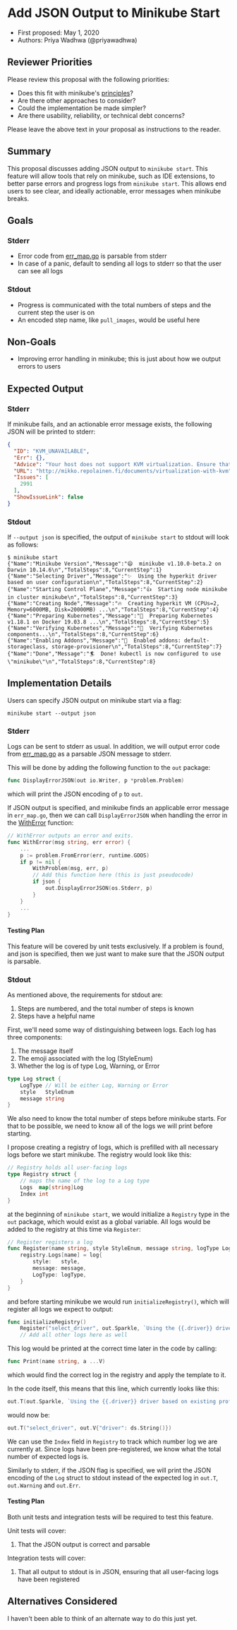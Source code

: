 # Add JSON Output to Minikube Start

* First proposed: May 1, 2020
* Authors: Priya Wadhwa (@priyawadhwa)

## Reviewer Priorities

Please review this proposal with the following priorities:

*   Does this fit with minikube's [principles](https://minikube.sigs.k8s.io/docs/concepts/principles/)?
*   Are there other approaches to consider?
*   Could the implementation be made simpler?
*   Are there usability, reliability, or technical debt concerns?

Please leave the above text in your proposal as instructions to the reader.

## Summary

This proposal discusses adding JSON output to `minikube start`. 
This feature will allow tools that rely on minikube, such as IDE extensions, to better parse errors and progress logs from `minikube start`.
This allows end users to see clear, and ideally actionable, error messages when minikube breaks.



## Goals

### Stderr
*   Error code from [err_map.go](https://github.com/kubernetes/minikube/blob/master/pkg/minikube/problem/err_map.go) is parsable from stderr
*   In case of a panic, default to sending all logs to stderr so that the user can see all logs

### Stdout
*   Progress is communicated with the total numbers of steps and the current step the user is on
*   An encoded step name, like `pull_images`, would be useful here


## Non-Goals

*   Improving error handling in minikube; this is just about how we output errors to users

## Expected Output

### Stderr

If minikube fails, and an actionable error message exists, the following JSON will be printed to stderr:

```json
{
  "ID": "KVM_UNAVAILABLE",
  "Err": {},
  "Advice": "Your host does not support KVM virtualization. Ensure that qemu-kvm is installed, and run 'virt-host-validate' to debug the problem",
  "URL": "http://mikko.repolainen.fi/documents/virtualization-with-kvm",
  "Issues": [
    2991
  ],
  "ShowIssueLink": false
}
```

### Stdout
If `--output json` is specified, the output of `minikube start` to stdout will look as follows:

```
$ minikube start
{"Name":"Minikube Version","Message":"😄  minikube v1.10.0-beta.2 on Darwin 10.14.6\n","TotalSteps":8,"CurrentStep":1}
{"Name":"Selecting Driver","Message":"✨  Using the hyperkit driver based on user configuration\n","TotalSteps":8,"CurrentStep":2}
{"Name":"Starting Control Plane","Message":"👍  Starting node minikube in cluster minikube\n","TotalSteps":8,"CurrentStep":3}
{"Name":"Creating Node","Message":"🔥  Creating hyperkit VM (CPUs=2, Memory=6000MB, Disk=20000MB) ...\n","TotalSteps":8,"CurrentStep":4}
{"Name":"Preparing Kubernetes","Message":"🐳  Preparing Kubernetes v1.18.1 on Docker 19.03.8 ...\n","TotalSteps":8,"CurrentStep":5}
{"Name":"Verifying Kubernetes","Message":"🔎  Verifying Kubernetes components...\n","TotalSteps":8,"CurrentStep":6}
{"Name":"Enabling Addons","Message":"🌟  Enabled addons: default-storageclass, storage-provisioner\n","TotalSteps":8,"CurrentStep":7}
{"Name":"Done","Message":"🏄  Done! kubectl is now configured to use \"minikube\"\n","TotalSteps":8,"CurrentStep":8}
```



## Implementation Details
Users can specify JSON output on minikube start via a flag:

```
minikube start --output json
```

### Stderr
Logs can be sent to stderr as usual.
In addition, we will output error code from [err_map.go](https://github.com/kubernetes/minikube/blob/master/pkg/minikube/problem/err_map.go) as a parsable JSON message to stderr.

This will be done by adding the following function to the `out` package:

```go
func DisplayErrorJSON(out io.Writer, p *problem.Problem)
```

which will print the JSON encoding of `p` to `out`.

If JSON output is specified, and minikube finds an applicable error message in `err_map.go`, then we can call `DisplayErrorJSON` when handling the error in the [WithError](https://github.com/kubernetes/minikube/blob/master/pkg/minikube/exit/exit.go#L57) function:

```go
// WithError outputs an error and exits.
func WithError(msg string, err error) {
	...
	p := problem.FromError(err, runtime.GOOS)
	if p != nil {
        WithProblem(msg, err, p)
        // Add this function here (this is just pseudocode)
        if json {
            out.DisplayErrorJSON(os.Stderr, p)
        }
	}
    ...
}
```

#### Testing Plan
This feature will be covered by unit tests exclusively.
If a problem is found, and json is specified, then we just want to make sure that the JSON output is parsable.

### Stdout
As mentioned above, the requirements for stdout are:
1. Steps are numbered, and the total number of steps is known
1. Steps have a helpful name

First, we'll need some way of distinguishing between logs.
Each log has three components:
1. The message itself 
1. The emoji associated with the log (StyleEnum)
1. Whether the log is of type Log, Warning, or Error

```go
type Log struct {
	LogType // Will be either Log, Warning or Error
	style   StyleEnum
	message string
}
```


We also need to know the total number of steps before minikube starts.
For that to be possible, we need to know all of the logs we will print before starting.

I propose creating a registry of logs, which is prefilled with all necessary logs before we start minikube.
The registry would look like this:

```go
// Registry holds all user-facing logs
type Registry struct {
	// maps the name of the log to a Log type
	Logs  map[string]Log
	Index int
}
```

at the beginning of `minikube start`, we would initialize a `Registry` type in the `out` package, which would exist as a global variable.
All logs would be added to the registry at this time via `Register`:

```go
// Register registers a log
func Register(name string, style StyleEnum, message string, logType LogType) {
	registry.Logs[name] = log{
		style:   style,
		message: message,
		LogType: logType,
	}
}
```

and before starting minikube we would run `initializeRegistry()`, which will register all logs we expect to output:

```go
func initializeRegistry()
    Register("select_driver", out.Sparkle, `Using the {{.driver}} driver based on existing profile`, Log)
    // Add all other logs here as well

```

This log would be printed at the correct time later in the code by calling:

```go
func Print(name string, a ...V)
```

which would find the correct log in the registry and apply the template to it.

In the code itself, this means that this line, which currently looks like this:

```go
out.T(out.Sparkle, `Using the {{.driver}} driver based on existing profile`, out.V{"driver": ds.String()})
```

would now be:

```go
out.T("select_driver", out.V{"driver": ds.String()})
```

We can use the `Index` field in `Registry` to track which number log we are currently at. 
Since logs have been pre-registered, we know what the total number of expected logs is.

Similarly to stderr, if the JSON flag is specified, we will print the JSON encoding of the `Log` struct to stdout instead of the expected log in `out.T`, `out.Warning` and `out.Err`.


#### Testing Plan
Both unit tests and integration tests will be required to test this feature.

Unit tests will cover:
1. That the JSON output is correct and parsable

Integration tests will cover:
1. That all output to stdout is in JSON, ensuring that all user-facing logs have been registered
   

## Alternatives Considered

I haven't been able to think of an alternate way to do this just yet.
